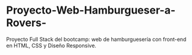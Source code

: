 # Proyecto-Web-Hamburgueser-a-Rovers-
Proyecto Full Stack del bootcamp: web de hamburguesería con front-end en HTML, CSS y Diseño Responsive.
